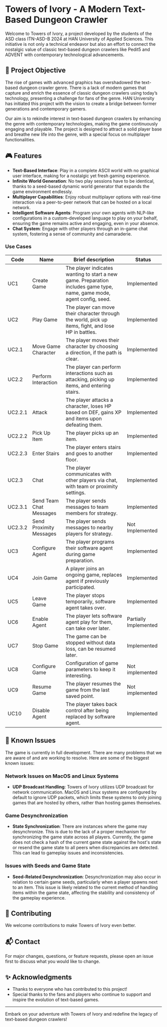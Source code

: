 # Towers of Ivory - A Modern Text-Based Dungeon Crawler

Welcome to Towers of Ivory, a project developed by the students of the ASD class ITN-ASD-B 2024 at HAN University of Applied Sciences. This initiative is not only a technical endeavor but also an effort to connect the nostalgic value of classic text-based dungeon crawlers like Pedit5 and ADVENT with contemporary technological advancements.

## 🌟 Project Objective

The rise of games with advanced graphics has overshadowed the text-based dungeon crawler genre. There is a lack of modern games that capture and enrich the essence of classic dungeon crawlers using today’s technology, presenting a challenge for fans of the genre. HAN University has initiated this project with the vision to create a bridge between former generations and contemporary gamers.

Our aim is to rekindle interest in text-based dungeon crawlers by enhancing the genre with contemporary technologies, making the game continuously engaging and playable. The project is designed to attract a solid player base and breathe new life into the genre, with a special focus on multiplayer functionalities.

## 🎮 Features

- **Text-Based Interface**: Play in a complete ASCII world with no graphical user interface, making for a nostalgic yet fresh gaming experience.
- **Infinite World Generation**: No two play sessions have to be identical, thanks to a seed-based dynamic world generator that expands the game environment endlessly.
- **Multiplayer Capabilities**: Enjoy robust multiplayer options with real-time interaction via a peer-to-peer network that can be hosted on a local network.
- **Intelligent Software Agents**: Program your own agents with NLP-like configurations in a custom-developed language to play on your behalf, ensuring the game remains active and engaging, even in your absence.
- **Chat System**: Engage with other players through an in-game chat system, fostering a sense of community and camaraderie.

### Use Cases

| Code   | Name                   | Brief description                                                                                              | Status |
|--------|------------------------|----------------------------------------------------------------------------------------------------------------|--------|
| UC1    | Create Game            | The player indicates wanting to start a new game. Preparation includes game type, name, game mode, agent config, seed. | Implemented |
| UC2    | Play Game              | The player can move their character through the world, pick up items, fight, and lose HP in battles.           | Implemented |
| UC2.1  | Move Game Character    | The player moves their character by choosing a direction, if the path is clear.                               | Implemented |
| UC2.2  | Perform Interaction    | The player can perform interactions such as attacking, picking up items, and entering stairs.                 | Implemented |
| UC2.2.1| Attack                 | The player attacks a character, loses HP based on DEF, gains XP and items upon defeating them.                | Implemented |
| UC2.2.2| Pick Up Item           | The player picks up an item.                                                                                   | Implemented |
| UC2.2.3| Enter Stairs           | The player enters stairs and goes to another floor.                                                           | Implemented |
| UC2.3  | Chat                   | The player communicates with other players via chat, with team or proximity settings.                         | Implemented |
| UC2.3.1| Send Team Chat Messages | The player sends messages to team members for strategy.                                                       | Implemented |
| UC2.3.2| Send Proximity Messages | The player sends messages to nearby players for strategy.                                                     | Not Implemented|
| UC3    | Configure Agent        | The player programs their software agent during game preparation.                                             | Implemented |
| UC4    | Join Game              | A player joins an ongoing game, replaces agent if previously participated.                                     | Implemented |
| UC5    | Leave Game             | The player stops temporarily, software agent takes over.                                                      | Implemented |
| UC6    | Enable Agent           | The player lets software agent play for them, can take over later.                                            | Partially Implemented |
| UC7    | Stop Game              | The game can be stopped without data loss, can be resumed later.                                              | Implemented |
| UC8    | Configure Game         | Configuration of game parameters to keep it interesting.                                                      | Not implemented |
| UC9    | Resume Game            | The player resumes the game from the last saved point.                                                        | Not implemented |
| UC10   | Disable Agent          | The player takes back control after being replaced by software agent.                                         | Implemented |


## 🚧 Known Issues

The game is currently in full development. There are many problems that we are aware of and are working to resolve. Here are some of the biggest known issues:

### Network Issues on MacOS and Linux Systems

- **UDP Broadcast Handling**: Towers of Ivory utilizes UDP broadcast for network communication. MacOS and Linux systems are configured by default to ignore UDP packets, which limits these systems to only joining games that are hosted by others, rather than hosting games themselves.

### Game Desynchronization

- **State Synchronization**: There are instances where the game may desynchronize. This is due to the lack of a proper mechanism for synchronizing the game state across all players. Currently, the game does not check a hash of the current game state against the host's state or resend the game state to all peers when discrepancies are detected. This can lead to gameplay issues and inconsistencies.

### Issues with Seeds and Game State

- **Seed-Related Desynchronization**: Desynchronization may also occur in relation to certain game seeds, particularly when a player spawns next to an item. This issue is likely related to the current method of handling items within the game state, affecting the stability and consistency of the gameplay experience.

## 🤝 Contributing

We welcome contributions to make Towers of Ivory even better.

## 📬 Contact

For major changes, questions, or feature requests, please open an issue first to discuss what you would like to change.

## ✨ Acknowledgments

- Thanks to everyone who has contributed to this project!
- Special thanks to the fans and players who continue to support and inspire the evolution of text-based games.

---

Embark on your adventure with Towers of Ivory and redefine the legacy of text-based dungeon crawlers!

